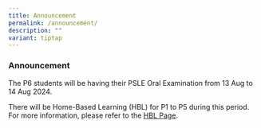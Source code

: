 ```yaml
---
title: Announcement
permalink: /announcement/
description: ""
variant: tiptap
---
```

<h3>Announcement</h3>
<p>The P6 students will be having their PSLE Oral Examination from 13 Aug
to 14 Aug 2024.</p>
<p>There will be Home-Based Learning (HBL) for P1 to P5 during this period.
For more information, please refer to the <a href="https://www.beaconpri.moe.edu.sg/school-information/hbl/" rel="noopener noreferrer nofollow" target="_blank">HBL Page</a>.</p>